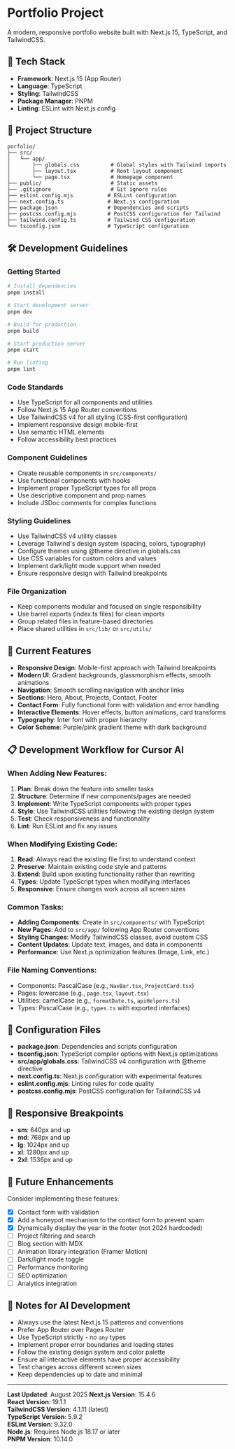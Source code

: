 # Portfolio Project

A modern, responsive portfolio website built with Next.js 15, TypeScript, and TailwindCSS.

## 🚀 Tech Stack

- **Framework**: Next.js 15 (App Router)
- **Language**: TypeScript
- **Styling**: TailwindCSS
- **Package Manager**: PNPM
- **Linting**: ESLint with Next.js config

## 📁 Project Structure

```
porfolio/
├── src/
│   └── app/
│       ├── globals.css          # Global styles with Tailwind imports
│       ├── layout.tsx           # Root layout component
│       └── page.tsx             # Homepage component
├── public/                      # Static assets
├── .gitignore                   # Git ignore rules
├── eslint.config.mjs           # ESLint configuration
├── next.config.ts              # Next.js configuration
├── package.json                # Dependencies and scripts
├── postcss.config.mjs          # PostCSS configuration for Tailwind
├── tailwind.config.ts          # Tailwind CSS configuration
└── tsconfig.json               # TypeScript configuration
```

## 🛠️ Development Guidelines

### Getting Started
```bash
# Install dependencies
pnpm install

# Start development server
pnpm dev

# Build for production
pnpm build

# Start production server
pnpm start

# Run linting
pnpm lint
```

### Code Standards
- Use TypeScript for all components and utilities
- Follow Next.js 15 App Router conventions
- Use TailwindCSS v4 for all styling (CSS-first configuration)
- Implement responsive design mobile-first
- Use semantic HTML elements
- Follow accessibility best practices

### Component Guidelines
- Create reusable components in `src/components/`
- Use functional components with hooks
- Implement proper TypeScript types for all props
- Use descriptive component and prop names
- Include JSDoc comments for complex functions

### Styling Guidelines
- Use TailwindCSS v4 utility classes
- Leverage Tailwind's design system (spacing, colors, typography)
- Configure themes using @theme directive in globals.css
- Use CSS variables for custom colors and values
- Implement dark/light mode support when needed
- Ensure responsive design with Tailwind breakpoints

### File Organization
- Keep components modular and focused on single responsibility
- Use barrel exports (index.ts files) for clean imports
- Group related files in feature-based directories
- Place shared utilities in `src/lib/` or `src/utils/`

## 🎨 Current Features

- **Responsive Design**: Mobile-first approach with Tailwind breakpoints
- **Modern UI**: Gradient backgrounds, glassmorphism effects, smooth animations
- **Navigation**: Smooth scrolling navigation with anchor links
- **Sections**: Hero, About, Projects, Contact, Footer
- **Contact Form**: Fully functional form with validation and error handling
- **Interactive Elements**: Hover effects, button animations, card transforms
- **Typography**: Inter font with proper hierarchy
- **Color Scheme**: Purple/pink gradient theme with dark background

## 📋 Development Workflow for Cursor AI

### When Adding New Features:
1. **Plan**: Break down the feature into smaller tasks
2. **Structure**: Determine if new components/pages are needed
3. **Implement**: Write TypeScript components with proper types
4. **Style**: Use TailwindCSS utilities following the existing design system
5. **Test**: Check responsiveness and functionality
6. **Lint**: Run ESLint and fix any issues

### When Modifying Existing Code:
1. **Read**: Always read the existing file first to understand context
2. **Preserve**: Maintain existing code style and patterns
3. **Extend**: Build upon existing functionality rather than rewriting
4. **Types**: Update TypeScript types when modifying interfaces
5. **Responsive**: Ensure changes work across all screen sizes

### Common Tasks:
- **Adding Components**: Create in `src/components/` with TypeScript
- **New Pages**: Add to `src/app/` following App Router conventions
- **Styling Changes**: Modify TailwindCSS classes, avoid custom CSS
- **Content Updates**: Update text, images, and data in components
- **Performance**: Use Next.js optimization features (Image, Link, etc.)

### File Naming Conventions:
- Components: PascalCase (e.g., `NavBar.tsx`, `ProjectCard.tsx`)
- Pages: lowercase (e.g., `page.tsx`, `layout.tsx`)
- Utilities: camelCase (e.g., `formatDate.ts`, `apiHelpers.ts`)
- Types: PascalCase (e.g., `types.ts` with exported interfaces)

## 🔧 Configuration Files

- **package.json**: Dependencies and scripts configuration
- **tsconfig.json**: TypeScript compiler options with Next.js optimizations
- **src/app/globals.css**: TailwindCSS v4 configuration with @theme directive
- **next.config.ts**: Next.js configuration with experimental features
- **eslint.config.mjs**: Linting rules for code quality
- **postcss.config.mjs**: PostCSS configuration for TailwindCSS v4

## 📱 Responsive Breakpoints

- **sm**: 640px and up
- **md**: 768px and up  
- **lg**: 1024px and up
- **xl**: 1280px and up
- **2xl**: 1536px and up

## 🎯 Future Enhancements

Consider implementing these features:
- [x] Contact form with validation
- [x] Add a honeypot mechanism to the contact form to prevent spam
- [x] Dynamically display the year in the footer (not 2024 hardcoded)
- [ ] Project filtering and search
- [ ] Blog section with MDX
- [ ] Animation library integration (Framer Motion)
- [ ] Dark/light mode toggle
- [ ] Performance monitoring
- [ ] SEO optimization
- [ ] Analytics integration

## 📝 Notes for AI Development

- Always use the latest Next.js 15 patterns and conventions
- Prefer App Router over Pages Router
- Use TypeScript strictly - no `any` types
- Implement proper error boundaries and loading states
- Follow the existing design system and color palette
- Ensure all interactive elements have proper accessibility
- Test changes across different screen sizes
- Keep dependencies up to date and minimal

---

**Last Updated**: August 2025
**Next.js Version**: 15.4.6  
**React Version**: 19.1.1  
**TailwindCSS Version**: 4.1.11 (latest)  
**TypeScript Version**: 5.9.2  
**ESLint Version**: 9.32.0  
**Node.js**: Requires Node.js 18.17 or later  
**PNPM Version**: 10.14.0
